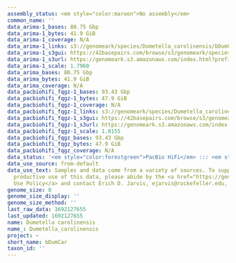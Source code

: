 ```yaml
---
assembly_status: <em style="color:maroon">No assembly</em>
common_name: ''
data_arima-1_bases: 80.75 Gbp
data_arima-1_bytes: 41.9 GiB
data_arima-1_coverage: N/A
data_arima-1_links: s3://genomeark/species/Dumetella_carolinensis/bDumCar1/genomic_data/arima/<br>
data_arima-1_s3gui: https://42basepairs.com/browse/s3/genomeark/species/Dumetella_carolinensis/bDumCar1/genomic_data/arima/
data_arima-1_s3url: https://genomeark.s3.amazonaws.com/index.html?prefix=species/Dumetella_carolinensis/bDumCar1/genomic_data/arima/
data_arima-1_scale: 1.7960
data_arima_bases: 80.75 Gbp
data_arima_bytes: 41.9 GiB
data_arima_coverage: N/A
data_pacbiohifi_fqgz-1_bases: 93.43 Gbp
data_pacbiohifi_fqgz-1_bytes: 47.9 GiB
data_pacbiohifi_fqgz-1_coverage: N/A
data_pacbiohifi_fqgz-1_links: s3://genomeark/species/Dumetella_carolinensis/bDumCar1/genomic_data/pacbio_hifi/<br>
data_pacbiohifi_fqgz-1_s3gui: https://42basepairs.com/browse/s3/genomeark/species/Dumetella_carolinensis/bDumCar1/genomic_data/pacbio_hifi/
data_pacbiohifi_fqgz-1_s3url: https://genomeark.s3.amazonaws.com/index.html?prefix=species/Dumetella_carolinensis/bDumCar1/genomic_data/pacbio_hifi/
data_pacbiohifi_fqgz-1_scale: 1.8155
data_pacbiohifi_fqgz_bases: 93.43 Gbp
data_pacbiohifi_fqgz_bytes: 47.9 GiB
data_pacbiohifi_fqgz_coverage: N/A
data_status: '<em style="color:forestgreen">PacBio HiFi</em> ::: <em style="color:forestgreen">Arima</em>'
data_use_source: from-default
data_use_text: Samples and data come from a variety of sources. To support fair and
  productive use of this data, please abide by the <a href="https://genome10k.soe.ucsc.edu/data-use-policies/">Data
  Use Policy</a> and contact Erich D. Jarvis, ejarvis@rockefeller.edu, with any questions.
genome_size: 0
genome_size_display: ''
genome_size_method: ''
last_raw_data: 1692127655
last_updated: 1692127655
name: Dumetella carolinensis
name_: Dumetella_carolinensis
project: ~
short_name: bDumCar
taxon_id: ''
---
```

